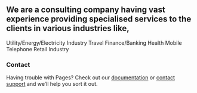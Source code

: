 ## We are a consulting company having vast experience providing specialised services to the clients in various industries like,

Utility/Energy/Electricity Industry
Travel
Finance/Banking
Health
Mobile Telephone Retail Industry

### Contact

Having trouble with Pages? Check out our [documentation](https://help.github.com/categories/github-pages-basics/) or [contact support](https://github.com/contact) and we’ll help you sort it out.
